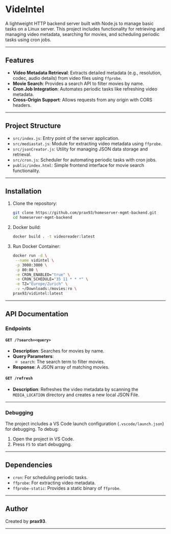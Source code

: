 # VideIntel

A lightweight HTTP backend server built with Node.js to manage basic tasks on a Linux server. This project includes functionality for retrieving and managing video metadata, searching for movies, and scheduling periodic tasks using cron jobs.

---

## Features

- **Video Metadata Retrieval**: Extracts detailed metadata (e.g., resolution, codec, audio details) from video files using `ffprobe`.
- **Movie Search**: Provides a search API to filter movies by name.
- **Cron Job Integration**: Automates periodic tasks like refreshing video metadata.
- **Cross-Origin Support**: Allows requests from any origin with CORS headers.

---

## Project Structure

- `src/index.js`: Entry point of the server application.
- `src/mediastat.js`: Module for extracting video metadata using `ffprobe`.
- `src/jsonCreator.js`: Utility for managing JSON data storage and retrieval.
- `src/cron.js`: Scheduler for automating periodic tasks with cron jobs.
- `public/index.html`: Simple frontend interface for movie search functionality.

---

## Installation

1. Clone the repository:
    ```bash
    git clone https://github.com/prax93/homeserver-mgmt-backend.git
    cd homeserver-mgmt-backend
    ```

2. Docker build:
    ```bash
    docker build . -t videoreader:latest
    ```

4. Run Docker Container:
    ```bash
    docker run -d \
     --name vidintel \
     -p 3000:3000 \
     -p 80:80 \
     -e CRON_ENABLED="true" \
     -e CRON_SCHEDULE="35 11 * * *" \
     -e TZ="Europe/Zurich" \
     -v ~/Downloads:/movies:ro \
    prax93/vidintel:latest
    ```
---

## API Documentation

### Endpoints

#### `GET /?search=<query>`
- **Description**: Searches for movies by name.
- **Query Parameters**:
  - `search`: The search term to filter movies.
- **Response**: A JSON array of matching movies.

#### `GET /refresh`
- **Description**: Refreshes the video metadata by scanning the `MEDIA_LOCATION` directory and creates a new local JSON File.

---

### Debugging

The project includes a VS Code launch configuration (`.vscode/launch.json`) for debugging. To debug:

1. Open the project in VS Code.
2. Press `F5` to start debugging.

---

## Dependencies

- `cron`: For scheduling periodic tasks.
- `ffprobe`: For extracting video metadata.
- `ffprobe-static`: Provides a static binary of `ffprobe`.

---

## Author

Created by **prax93**.

---